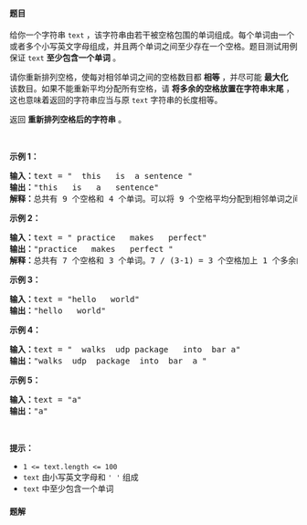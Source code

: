 #### 题目
<p>给你一个字符串 <code>text</code> ，该字符串由若干被空格包围的单词组成。每个单词由一个或者多个小写英文字母组成，并且两个单词之间至少存在一个空格。题目测试用例保证 <code>text</code> <strong>至少包含一个单词</strong> 。</p>

<p>请你重新排列空格，使每对相邻单词之间的空格数目都 <strong>相等</strong> ，并尽可能 <strong>最大化</strong> 该数目。如果不能重新平均分配所有空格，请 <strong>将多余的空格放置在字符串末尾</strong> ，这也意味着返回的字符串应当与原 <code>text</code> 字符串的长度相等。</p>

<p>返回 <strong>重新排列空格后的字符串</strong> 。</p>

<p>&nbsp;</p>

<p><strong>示例 1：</strong></p>

<pre><strong>输入：</strong>text = &quot;  this   is  a sentence &quot;
<strong>输出：</strong>&quot;this   is   a   sentence&quot;
<strong>解释：</strong>总共有 9 个空格和 4 个单词。可以将 9 个空格平均分配到相邻单词之间，相邻单词间空格数为：9 / (4-1) = 3 个。
</pre>

<p><strong>示例 2：</strong></p>

<pre><strong>输入：</strong>text = &quot; practice   makes   perfect&quot;
<strong>输出：</strong>&quot;practice   makes   perfect &quot;
<strong>解释：</strong>总共有 7 个空格和 3 个单词。7 / (3-1) = 3 个空格加上 1 个多余的空格。多余的空格需要放在字符串的末尾。
</pre>

<p><strong>示例 3：</strong></p>

<pre><strong>输入：</strong>text = &quot;hello   world&quot;
<strong>输出：</strong>&quot;hello   world&quot;
</pre>

<p><strong>示例 4：</strong></p>

<pre><strong>输入：</strong>text = &quot;  walks  udp package   into  bar a&quot;
<strong>输出：</strong>&quot;walks  udp  package  into  bar  a &quot;
</pre>

<p><strong>示例 5：</strong></p>

<pre><strong>输入：</strong>text = &quot;a&quot;
<strong>输出：</strong>&quot;a&quot;
</pre>

<p>&nbsp;</p>

<p><strong>提示：</strong></p>

<ul>
	<li><code>1 &lt;= text.length &lt;= 100</code></li>
	<li><code>text</code> 由小写英文字母和 <code>&#39; &#39;</code> 组成</li>
	<li><code>text</code> 中至少包含一个单词</li>
</ul>


 #### 题解